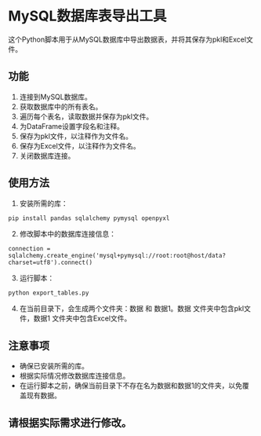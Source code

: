 # MySQL数据库表导出工具

这个Python脚本用于从MySQL数据库中导出数据表，并将其保存为pkl和Excel文件。

## 功能

1. 连接到MySQL数据库。
2. 获取数据库中的所有表名。
3. 遍历每个表名，读取数据并保存为pkl文件。
4. 为DataFrame设置字段名和注释。
5. 保存为pkl文件，以注释作为文件名。
6. 保存为Excel文件，以注释作为文件名。
7. 关闭数据库连接。

## 使用方法

1. 安装所需的库：

```bash
pip install pandas sqlalchemy pymysql openpyxl
```
2. 修改脚本中的数据库连接信息：
```
connection = sqlalchemy.create_engine('mysql+pymysql://root:root@host/data?charset=utf8').connect()
```
3. 运行脚本：
```
python export_tables.py
```
4. 在当前目录下，会生成两个文件夹：数据 和 数据1。数据 文件夹中包含pkl文件，数据1 文件夹中包含Excel文件。
## 注意事项
- 确保已安装所需的库。
- 根据实际情况修改数据库连接信息。
- 在运行脚本之前，确保当前目录下不存在名为数据和数据1的文件夹，以免覆盖现有数据。
 ## 请根据实际需求进行修改。

